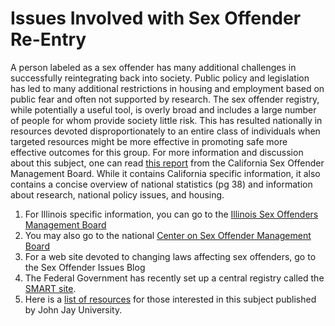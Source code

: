 # Issues Involved with Sex Offender Re-Entry

A person labeled as a sex offender has many additional challenges in successfully reintegrating back into society. Public policy and legislation has led to many additional restrictions in housing and employment based on public fear and often not supported by research. The sex offender registry, while potentially a useful tool, is overly broad and includes a large number of people for whom provide society little risk. This has resulted nationally in resources devoted disproportionately to an entire class of individuals when targeted resources might be more effective in promoting safe more effective outcomes for this group. For more information and discussion about this subject, one can read [this report][California Sex Offender Management Board Report] from the California Sex Offender Management Board.  While it contains California specific information, it also contains a concise overview of national statistics (pg 38) and information about research, national policy issues, and housing.

1. For Illinois specific information, you can go to the [Illinois Sex Offenders Management Board]
1. You may also go to the national [Center on Sex Offender Management Board]
1. For a web site devoted to changing laws affecting sex offenders, go to the Sex Offender Issues Blog
1. The Federal Government has recently set up a central registry called the [SMART site].
1. Here is a [list of resources] for those interested in this subject published by John Jay University.
 
[California Sex Offender Management Board Report]: http://www.casomb.org/docs/Housing%202008%20Rev%201%205%20FINAL.pdf
[Illinois Sex Offenders Management Board]: http://www.illinoisattorneygeneral.gov/communities/somb/index.html
[Center on Sex Offender Management Board]: http://www.csom.org/about/about.html
[Sex Offender Issues Blog]: http://sexoffenderissues.blogspot.com/2007/05/introduction.html
[SMART site]: http://www.nsopw.gov/%28X%281%29S%28ppvbht45ghilkw45mfztya45%29%29/Core/Conditions.aspx?AspxAutoDetectCookieSupport=1
[list of resources]: http://www.jjay.cuny.edu/centersinstitutes/pri/events/020108No_EasyAnswers/Bibliography020108.pdf
